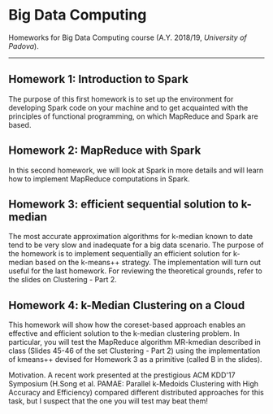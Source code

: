 Big Data Computing
==================

Homeworks for Big Data Computing course (A.Y. 2018/19, _University of Padova_).

-------------

## Homework 1: Introduction to Spark

The purpose of this first homework is to set up the environment for developing Spark code on your machine and to get acquainted with the principles of functional programming, on which MapReduce and Spark are based.


## Homework 2: MapReduce with Spark
In this second homework, we will look at Spark in more details and will learn how to implement MapReduce computations in Spark.


## Homework 3: efficient sequential solution to k-median
The most accurate approximation algorithms for k-median known to date tend to be very slow and inadequate for a big data scenario. The purpose of the homework is to implement sequentially an efficient solution for k-median based on the k-means++ strategy. The implementation will turn out useful for the last homework. For reviewing the theoretical grounds, refer to the slides on Clustering - Part 2.


## Homework 4: k-Median Clustering on a Cloud
This homework will show how the coreset-based approach enables an effective and efficient solution to the k-median clustering problem. In particular, you will test the MapReduce algorithm MR-kmedian described in class (Slides 45-46 of the set Clustering - Part 2) using the implementation of kmeans++ devised for Homework 3 as a primitive (called B in the slides).

Motivation. A recent work presented at the prestigious ACM KDD'17 Symposium (H.Song et al. PAMAE: Parallel k-Medoids Clustering with High Accuracy and Efficiency) compared different distributed approaches for this task, but I suspect that the one you will test may beat them!
